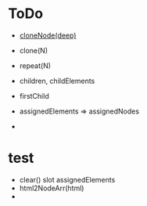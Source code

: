 # ToDo
* [cloneNode(deep)](https://developer.mozilla.org/en-US/docs/Web/API/Node/cloneNode)
* clone(N)
* repeat(N)
* children, childElements
* firstChild

* assignedElements => assignedNodes
* 
# test
* clear() slot assignedElements
* html2NodeArr(html)
* 
